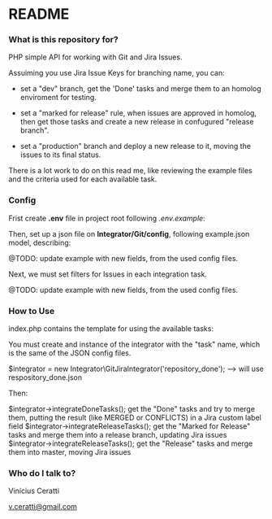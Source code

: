 # README #


### What is this repository for? ###

PHP simple API for working with Git and Jira Issues.

Assuiming you use Jira Issue Keys for branching name, you can: 
- set a "dev" branch, get the 'Done' tasks and merge them to an homolog enviroment for testing.
 
- set a "marked for release" rule, when issues are approved in homolog, then get those tasks and create a new release in confugured "release branch".
 
- set a "production" branch and deploy a new release to it, moving the issues to its final status.

There is a lot work to do on this read me, like reviewing the example files and the criteria used for each available task.

### Config ###

Frist create **.env**  file in project root following _.env.example_:

Then, set up a json file on **Integrator/Git/config**, following example.json model, describing:

 @TODO: update example with new fields, from the used config files.

Next, we must set filters for Issues in each integration task.
 
 @TODO: update example with new fields, from the used config files.
  

### How to Use ###

index.php contains the template for using the available tasks:
 
You must create and instance of the integrator with the "task" name, which is the same of the JSON config files.
 
$integrator = new Integrator\GitJiraIntegrator('repository_done'); --> will use respository_done.json
  
Then: 

$integrator->integrateDoneTasks(); get the "Done" tasks and try to merge them, putting the result (like MERGED or CONFLICTS) in a Jira custom label field
$integrator->integrateReleaseTasks(); get the "Marked for Release" tasks and merge them into a release branch, updating Jira issues
$integrator->integrateReleaseTasks(); get the "Release" tasks and merge them into master, moving Jira issues


### Who do I talk to? ###
 
 Vinícius Ceratti
 
 v.ceratti@gmail.com
